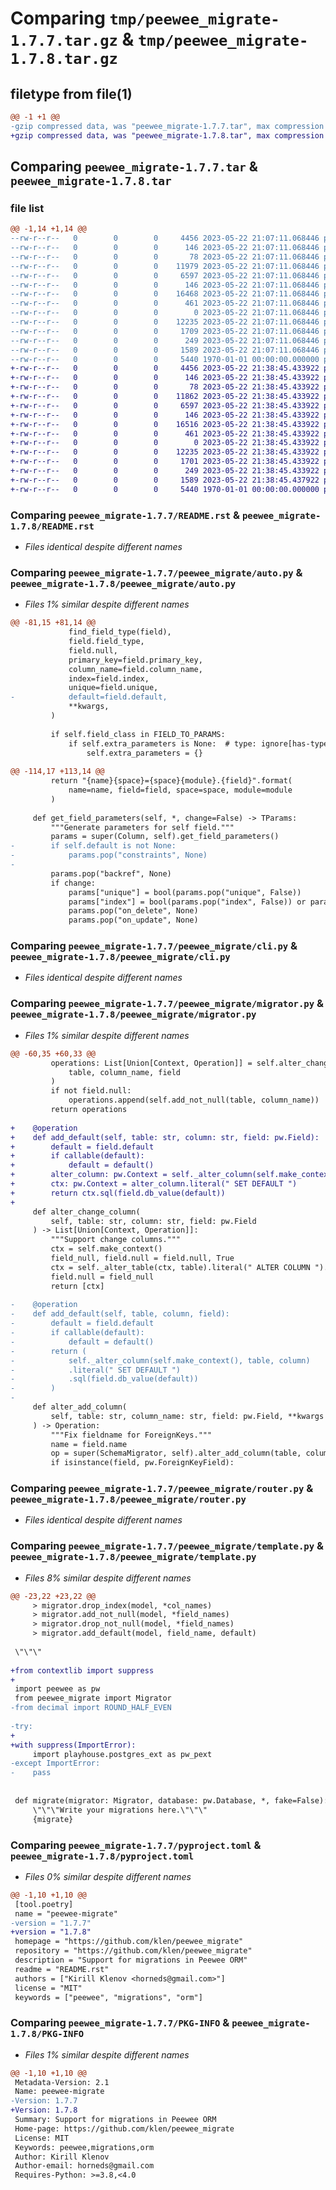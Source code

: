# Comparing `tmp/peewee_migrate-1.7.7.tar.gz` & `tmp/peewee_migrate-1.7.8.tar.gz`

## filetype from file(1)

```diff
@@ -1 +1 @@
-gzip compressed data, was "peewee_migrate-1.7.7.tar", max compression
+gzip compressed data, was "peewee_migrate-1.7.8.tar", max compression
```

## Comparing `peewee_migrate-1.7.7.tar` & `peewee_migrate-1.7.8.tar`

### file list

```diff
@@ -1,14 +1,14 @@
--rw-r--r--   0        0        0     4456 2023-05-22 21:07:11.068446 peewee_migrate-1.7.7/README.rst
--rw-r--r--   0        0        0      146 2023-05-22 21:07:11.068446 peewee_migrate-1.7.7/peewee_migrate/__init__.py
--rw-r--r--   0        0        0       78 2023-05-22 21:07:11.068446 peewee_migrate-1.7.7/peewee_migrate/__main__.py
--rw-r--r--   0        0        0    11979 2023-05-22 21:07:11.068446 peewee_migrate-1.7.7/peewee_migrate/auto.py
--rw-r--r--   0        0        0     6597 2023-05-22 21:07:11.068446 peewee_migrate-1.7.7/peewee_migrate/cli.py
--rw-r--r--   0        0        0      146 2023-05-22 21:07:11.068446 peewee_migrate-1.7.7/peewee_migrate/logs.py
--rw-r--r--   0        0        0    16468 2023-05-22 21:07:11.068446 peewee_migrate-1.7.7/peewee_migrate/migrator.py
--rw-r--r--   0        0        0      461 2023-05-22 21:07:11.068446 peewee_migrate-1.7.7/peewee_migrate/models.py
--rw-r--r--   0        0        0        0 2023-05-22 21:07:11.068446 peewee_migrate-1.7.7/peewee_migrate/py.typed
--rw-r--r--   0        0        0    12235 2023-05-22 21:07:11.068446 peewee_migrate-1.7.7/peewee_migrate/router.py
--rw-r--r--   0        0        0     1709 2023-05-22 21:07:11.068446 peewee_migrate-1.7.7/peewee_migrate/template.py
--rw-r--r--   0        0        0      249 2023-05-22 21:07:11.068446 peewee_migrate-1.7.7/peewee_migrate/types.py
--rw-r--r--   0        0        0     1589 2023-05-22 21:07:11.068446 peewee_migrate-1.7.7/pyproject.toml
--rw-r--r--   0        0        0     5440 1970-01-01 00:00:00.000000 peewee_migrate-1.7.7/PKG-INFO
+-rw-r--r--   0        0        0     4456 2023-05-22 21:38:45.433922 peewee_migrate-1.7.8/README.rst
+-rw-r--r--   0        0        0      146 2023-05-22 21:38:45.433922 peewee_migrate-1.7.8/peewee_migrate/__init__.py
+-rw-r--r--   0        0        0       78 2023-05-22 21:38:45.433922 peewee_migrate-1.7.8/peewee_migrate/__main__.py
+-rw-r--r--   0        0        0    11862 2023-05-22 21:38:45.433922 peewee_migrate-1.7.8/peewee_migrate/auto.py
+-rw-r--r--   0        0        0     6597 2023-05-22 21:38:45.433922 peewee_migrate-1.7.8/peewee_migrate/cli.py
+-rw-r--r--   0        0        0      146 2023-05-22 21:38:45.433922 peewee_migrate-1.7.8/peewee_migrate/logs.py
+-rw-r--r--   0        0        0    16516 2023-05-22 21:38:45.433922 peewee_migrate-1.7.8/peewee_migrate/migrator.py
+-rw-r--r--   0        0        0      461 2023-05-22 21:38:45.433922 peewee_migrate-1.7.8/peewee_migrate/models.py
+-rw-r--r--   0        0        0        0 2023-05-22 21:38:45.433922 peewee_migrate-1.7.8/peewee_migrate/py.typed
+-rw-r--r--   0        0        0    12235 2023-05-22 21:38:45.433922 peewee_migrate-1.7.8/peewee_migrate/router.py
+-rw-r--r--   0        0        0     1701 2023-05-22 21:38:45.433922 peewee_migrate-1.7.8/peewee_migrate/template.py
+-rw-r--r--   0        0        0      249 2023-05-22 21:38:45.433922 peewee_migrate-1.7.8/peewee_migrate/types.py
+-rw-r--r--   0        0        0     1589 2023-05-22 21:38:45.437922 peewee_migrate-1.7.8/pyproject.toml
+-rw-r--r--   0        0        0     5440 1970-01-01 00:00:00.000000 peewee_migrate-1.7.8/PKG-INFO
```

### Comparing `peewee_migrate-1.7.7/README.rst` & `peewee_migrate-1.7.8/README.rst`

 * *Files identical despite different names*

### Comparing `peewee_migrate-1.7.7/peewee_migrate/auto.py` & `peewee_migrate-1.7.8/peewee_migrate/auto.py`

 * *Files 1% similar despite different names*

```diff
@@ -81,15 +81,14 @@
             find_field_type(field),
             field.field_type,
             field.null,
             primary_key=field.primary_key,
             column_name=field.column_name,
             index=field.index,
             unique=field.unique,
-            default=field.default,
             **kwargs,
         )
 
         if self.field_class in FIELD_TO_PARAMS:
             if self.extra_parameters is None:  # type: ignore[has-type]
                 self.extra_parameters = {}
 
@@ -114,17 +113,14 @@
         return "{name}{space}={space}{module}.{field}".format(
             name=name, field=field, space=space, module=module
         )
 
     def get_field_parameters(self, *, change=False) -> TParams:
         """Generate parameters for self field."""
         params = super(Column, self).get_field_parameters()
-        if self.default is not None:
-            params.pop("constraints", None)
-
         params.pop("backref", None)
         if change:
             params["unique"] = bool(params.pop("unique", False))
             params["index"] = bool(params.pop("index", False)) or params["unique"]
             params.pop("on_delete", None)
             params.pop("on_update", None)
```

### Comparing `peewee_migrate-1.7.7/peewee_migrate/cli.py` & `peewee_migrate-1.7.8/peewee_migrate/cli.py`

 * *Files identical despite different names*

### Comparing `peewee_migrate-1.7.7/peewee_migrate/migrator.py` & `peewee_migrate-1.7.8/peewee_migrate/migrator.py`

 * *Files 1% similar despite different names*

```diff
@@ -60,35 +60,33 @@
         operations: List[Union[Context, Operation]] = self.alter_change_column(
             table, column_name, field
         )
         if not field.null:
             operations.append(self.add_not_null(table, column_name))
         return operations
 
+    @operation
+    def add_default(self, table: str, column: str, field: pw.Field):
+        default = field.default
+        if callable(default):
+            default = default()
+        alter_column: pw.Context = self._alter_column(self.make_context(), table, column)
+        ctx: pw.Context = alter_column.literal(" SET DEFAULT ")
+        return ctx.sql(field.db_value(default))
+
     def alter_change_column(
         self, table: str, column: str, field: pw.Field
     ) -> List[Union[Context, Operation]]:
         """Support change columns."""
         ctx = self.make_context()
         field_null, field.null = field.null, True
         ctx = self._alter_table(ctx, table).literal(" ALTER COLUMN ").sql(field.ddl(ctx))
         field.null = field_null
         return [ctx]
 
-    @operation
-    def add_default(self, table, column, field):
-        default = field.default
-        if callable(default):
-            default = default()
-        return (
-            self._alter_column(self.make_context(), table, column)
-            .literal(" SET DEFAULT ")
-            .sql(field.db_value(default))
-        )
-
     def alter_add_column(
         self, table: str, column_name: str, field: pw.Field, **kwargs
     ) -> Operation:
         """Fix fieldname for ForeignKeys."""
         name = field.name
         op = super(SchemaMigrator, self).alter_add_column(table, column_name, field, **kwargs)
         if isinstance(field, pw.ForeignKeyField):
```

### Comparing `peewee_migrate-1.7.7/peewee_migrate/router.py` & `peewee_migrate-1.7.8/peewee_migrate/router.py`

 * *Files identical despite different names*

### Comparing `peewee_migrate-1.7.7/peewee_migrate/template.py` & `peewee_migrate-1.7.8/peewee_migrate/template.py`

 * *Files 8% similar despite different names*

```diff
@@ -23,22 +23,22 @@
     > migrator.drop_index(model, *col_names)
     > migrator.add_not_null(model, *field_names)
     > migrator.drop_not_null(model, *field_names)
     > migrator.add_default(model, field_name, default)
 
 \"\"\"
 
+from contextlib import suppress
+
 import peewee as pw
 from peewee_migrate import Migrator
-from decimal import ROUND_HALF_EVEN
 
-try:
+
+with suppress(ImportError):
     import playhouse.postgres_ext as pw_pext
-except ImportError:
-    pass
 
 
 def migrate(migrator: Migrator, database: pw.Database, *, fake=False):
     \"\"\"Write your migrations here.\"\"\"
     {migrate}
```

### Comparing `peewee_migrate-1.7.7/pyproject.toml` & `peewee_migrate-1.7.8/pyproject.toml`

 * *Files 0% similar despite different names*

```diff
@@ -1,10 +1,10 @@
 [tool.poetry]
 name = "peewee-migrate"
-version = "1.7.7"
+version = "1.7.8"
 homepage = "https://github.com/klen/peewee_migrate"
 repository = "https://github.com/klen/peewee_migrate"
 description = "Support for migrations in Peewee ORM"
 readme = "README.rst"
 authors = ["Kirill Klenov <horneds@gmail.com>"]
 license = "MIT"
 keywords = ["peewee", "migrations", "orm"]
```

### Comparing `peewee_migrate-1.7.7/PKG-INFO` & `peewee_migrate-1.7.8/PKG-INFO`

 * *Files 1% similar despite different names*

```diff
@@ -1,10 +1,10 @@
 Metadata-Version: 2.1
 Name: peewee-migrate
-Version: 1.7.7
+Version: 1.7.8
 Summary: Support for migrations in Peewee ORM
 Home-page: https://github.com/klen/peewee_migrate
 License: MIT
 Keywords: peewee,migrations,orm
 Author: Kirill Klenov
 Author-email: horneds@gmail.com
 Requires-Python: >=3.8,<4.0
```

